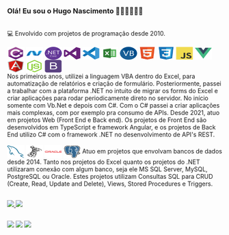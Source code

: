 ### Olá! Eu sou o Hugo Nascimento 👍🏾👍🏾👍🏾

<br>
💻 Envolvido com projetos de programação desde 2010.
<br>

<br>
<div style="display: inline-block">
  <img align="center" alt="Hugo-CSharp" height="30" width="40" src="https://github.com/hugo-nascimento/hugo-nascimento/blob/master/csharp-original.svg?raw=true">
  <img align="center" alt="Hugo-DotNet" height="30" width="40" src="https://github.com/hugo-nascimento/hugo-nascimento/blob/master/dot-net-original.svg?raw=true">
  <img align="center" alt="Hugo-DotNetCore" height="30" width="40" src="https://github.com/hugo-nascimento/hugo-nascimento/blob/master/dotnetcore-original.svg?raw=true">
  <img align="center" alt="Hugo-Vs" height="30" width="40" src="https://github.com/hugo-nascimento/hugo-nascimento/blob/master/visualstudio-plain.svg?raw=true">
  <img align="center" alt="Hugo-Vsc" height="30" width="40" src="https://github.com/hugo-nascimento/hugo-nascimento/blob/master/vscode-original.svg?raw=true">
  <img align="center" alt="Hugo-Excel" height="30" width="40" src="https://github.com/hugo-nascimento/hugo-nascimento/blob/master/icons8-microsoft-excel.svg?raw=true">
  <img align="center" alt="Hugo-Vb.Net" height="30" width="40" src="https://github.com/hugo-nascimento/hugo-nascimento/blob/master/VB.NET_Logo.svg?raw=true">
  <img align="center" alt="Hugo-Html5" height="30" width="40" src="https://github.com/hugo-nascimento/hugo-nascimento/blob/master/html5-original.svg?raw=true">
  <img align="center" alt="Hugo-Css3" height="30" width="40" src="https://github.com/hugo-nascimento/hugo-nascimento/blob/master/css3-original.svg?raw=true">
  <img align="center" alt="Hugo-Js" height="30" width="40" src="https://github.com/hugo-nascimento/hugo-nascimento/blob/master/javascript-original.svg?raw=true">
  <img align="center" alt="Hugo-Vue" height="30" width="40" src="https://github.com/hugo-nascimento/hugo-nascimento/blob/master/vuejs-original.svg?raw=true">
  <img align="center" alt="Hugo-Angular" height="30" width="40" src="https://github.com/hugo-nascimento/hugo-nascimento/blob/master/angularjs-original.svg?raw=true">
  <img align="center" alt="Hugo-NodeJs" height="30" width="40" src="https://github.com/hugo-nascimento/hugo-nascimento/blob/master/nodejs-original.svg?raw=true">
  <img align="center" alt="Hugo-Bootstrap" height="30" width="40" src="https://github.com/hugo-nascimento/hugo-nascimento/blob/master/bootstrap-plain.svg?raw=true">
</div>
Nos primeiros anos, utilizei a linguagem VBA dentro do Excel, para automatização de relatórios e criação de formulário.
Posteriormente, passei a trabalhar com a plataforma .NET no intuito de migrar os forms do Excel e criar aplicações para rodar periodicamente direto no servidor. No início somente com Vb.Net e depois com C#. Com o C# passei a criar aplicações mais complexas, com por exemplo pra consumo de APIs.
Desde 2021, atuo em projetos Web (Front End e Back end). Os projetos de Front End são desenvolvidos em TypeScript e framework Angular, e os projetos de Back End utilizo C# com o framework .NET no desenvolvimento de API's REST. 


<br>

<br>
<div style="display: inline-block">
  <img align="center" alt="Hugo-MySql" height="30" width="40" src="https://github.com/hugo-nascimento/hugo-nascimento/blob/master/mysql-original.svg?raw=true">
  <img align="center" alt="Hugo-SqlServer" height="30" width="40" src="https://github.com/hugo-nascimento/hugo-nascimento/blob/master/microsoftsqlserver-plain.svg?raw=true">
  <img align="center" alt="Hugo-Oracle" height="30" width="40" src="https://github.com/hugo-nascimento/hugo-nascimento/blob/master/oracle-original.svg?raw=true">
  <img align="center" alt="Hugo-PostgreSql" height="30" width="40" src="https://github.com/hugo-nascimento/hugo-nascimento/blob/master/postgresql-original.svg?raw=true">
</div>
Atuo em projetos que envolvam bancos de dados desde 2014. Tanto nos projetos do Excel quanto os projetos do .NET utilizaram conexão com algum banco, seja ele MS SQL Server, MySQL, PostgreSQL ou Oracle. Estes projetos utilizam Consultas SQL para CRUD (Create, Read, Update and Delete), Views, Stored Procedures e Triggers.


<br>


##
<div>
  <a href="https://github.com/hugo-nascimento">
  <img height="180em" src="https://github-readme-stats.vercel.app/api?username=hugo-nascimento&show_icons=true&theme=tokyonight" />
  <img height="180em" src="https://github-readme-stats.vercel.app/api/top-langs/?username=hugo-nascimento&layout=compact&theme=tokyonight" />
</div>

##
<div>
  <a href="https://www.linkedin.com/in/hugodonascimento/" target="_blank"><img src="https://img.shields.io/badge/LinkedIn-0077B5?style=for-the-badge&logo=linkedin&logoColor=white" target="_blank"></a>
  <a href="https://stackoverflow.com/users/16557752/hugo-nascimento" target="_blank"><img src="https://img.shields.io/badge/Stack_Overflow-FE7A16?style=for-the-badge&logo=stack-overflow&logoColor=white" target="_blank"></a>
  <a href="https://github.com/hugo-nascimento" target="_blank"><img src="https://img.shields.io/badge/GitHub-100000?style=for-the-badge&logo=github&logoColor=white" target="_blank"></a>
</div>
